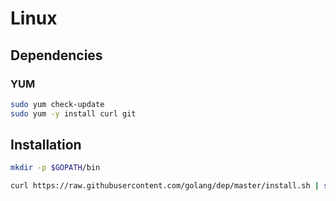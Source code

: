 # Linux

## Dependencies

### YUM

```sh
sudo yum check-update
sudo yum -y install curl git
```

## Installation

```sh
mkdir -p $GOPATH/bin
```

```sh
curl https://raw.githubusercontent.com/golang/dep/master/install.sh | sh
```
